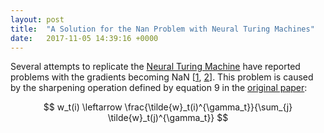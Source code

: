 ```yaml
---
layout: post
title:  "A Solution for the Nan Problem with Neural Turing Machines"
date:   2017-11-05 14:39:16 +0000
---
```


Several attempts to replicate the [Neural Turing Machine](https://arxiv.org/abs/1410.5401) have reported problems with the gradients becoming NaN [[1](https://github.com/carpedm20/NTM-tensorflow), [2](https://github.com/snipsco/ntm-lasagne)]. This problem is caused by the sharpening operation defined by equation 9 in the [original paper](https://arxiv.org/pdf/1410.5401.pdf):

$$
w_t(i) \leftarrow \frac{\tilde{w}_t(i)^{\gamma_t}}{\sum_{j} \tilde{w}_t(j)^{\gamma_t}}
$$


<script src="https://cdnjs.cloudflare.com/ajax/libs/mathjax/2.7.0/MathJax.js?config=TeX-AMS-MML_HTMLorMML" type="text/javascript"></script>
